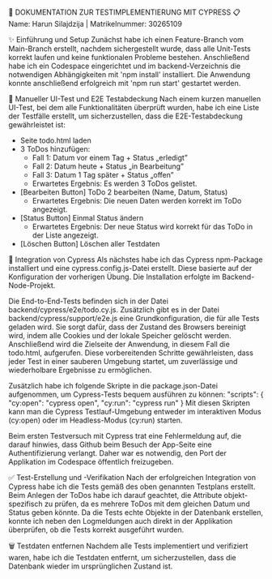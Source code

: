 🚀 DOKUMENTATION ZUR TESTIMPLEMENTIERUNG MIT CYPRESS 📋
Name: Harun Silajdzija | Matrikelnummer: 30265109

✨ Einführung und Setup
Zunächst habe ich einen Feature-Branch vom Main-Branch erstellt, nachdem sichergestellt wurde, dass alle Unit-Tests korrekt laufen und keine funktionalen Probleme bestehen.
Anschließend habe ich ein Codespace eingerichtet und im backend-Verzeichnis die notwendigen Abhängigkeiten mit 'npm install' installiert. Die Anwendung konnte anschließend erfolgreich mit 'npm run start' gestartet werden.

🧪 Manueller UI-Test und E2E Testabdeckung
Nach einem kurzen manuellen UI-Test, bei dem alle Funktionalitäten überprüft wurden, habe ich eine Liste der Testfälle erstellt, um sicherzustellen, dass die E2E-Testabdeckung gewährleistet ist:

- Seite todo.html laden
- 3 ToDos hinzufügen:
    - Fall 1: Datum vor einem Tag + Status „erledigt”
    - Fall 2: Datum heute + Status „in Bearbeitung”
    - Fall 3: Datum 1 Tag später + Status „offen”
    - Erwartetes Ergebnis: Es werden 3 ToDos gelistet.
- [Bearbeiten Button] ToDo 2 bearbeiten (Name, Datum, Status)
    - Erwartetes Ergebnis: Die neuen Daten werden korrekt im ToDo angezeigt.
- [Status Button] Einmal Status ändern
    - Erwartetes Ergebnis: Der neue Status wird korrekt für das ToDo in der Liste angezeigt.
- [Löschen Button] Löschen aller Testdaten

🔧 Integration von Cypress
Als nächstes habe ich das Cypress npm-Package installiert und eine cypress.config.js-Datei erstellt. Diese basierte auf der Konfiguration der vorherigen Übung. Die Installation erfolgte im Backend-Node-Projekt.

Die End-to-End-Tests befinden sich in der Datei backend/cypress/e2e/todo.cy.js. Zusätzlich gibt es in der Datei backend/cypress/support/e2e.js eine Grundkonfiguration, die für alle Tests geladen wird. Sie sorgt dafür, dass der Zustand des Browsers bereinigt wird, indem alle Cookies und der lokale Speicher gelöscht werden. Anschließend wird die Zielseite der Anwendung, in diesem Fall die todo.html, aufgerufen. Diese vorbereitenden Schritte gewährleisten, dass jeder Test in einer sauberen Umgebung startet, um zuverlässige und wiederholbare Ergebnisse zu ermöglichen.

Zusätzlich habe ich folgende Skripte in die package.json-Datei aufgenommen, um Cypress-Tests bequem ausführen zu können:
    "scripts": {
        "cy:open": "cypress open",
        "cy:run": "cypress run"
    }
Mit diesen Skripten kann man die Cypress Testlauf-Umgebung entweder im interaktiven Modus (cy:open) oder im Headless-Modus (cy:run) starten.

Beim ersten Testversuch mit Cypress trat eine Fehlermeldung auf, die darauf hinwies, dass Github beim Besuch der App-Seite eine Authentifizierung verlangt. Daher war es notwendig, den Port der Applikation im Codespace öffentlich freizugeben.

✅ Test-Erstellung und -Verifikation
Nach der erfolgreichen Integration von Cypress habe ich die Tests gemäß des oben genannten Testplans erstellt.
Beim Anlegen der ToDos habe ich darauf geachtet, die Attribute objekt-spezifisch zu prüfen, da es mehrere ToDos mit dem gleichen Datum und Status geben könnte.
Da die Tests echte Objekte in der Datenbank erstellen, konnte ich neben den Logmeldungen auch direkt in der Applikation überprüfen, ob die Tests korrekt ausgeführt wurden.

🗑️ Testdaten entfernen
Nachdem alle Tests implementiert und verifiziert waren, habe ich die Testdaten entfernt, um sicherzustellen, dass die Datenbank wieder im ursprünglichen Zustand ist.

